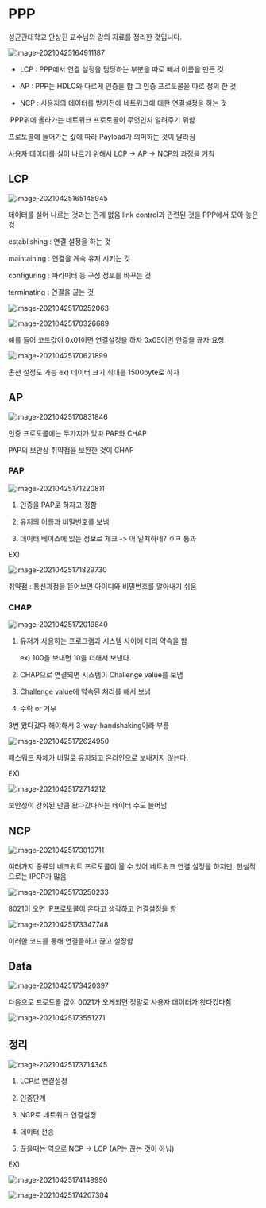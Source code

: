 # PPP

성균관대학교 안상진 교수님의 강의 자료를 정리한 것입니다.



![image-20210425164911187](05_HDLC(4)(5).assets/image-20210425164911187.png)

- LCP : PPP에서 연결 설정을 담당하는 부분을 따로 빼서 이름을 만든 것


- AP : PPP는 HDLC와 다르게 인증을 함 그 인증 프로토콜을 따로 정의 한 것


- NCP : 사용자의 데이터를 받기전에 네트워크에 대한 연결설정을 하는 것 

​		         PPP위에 올라가는 네트워크 프로토콜이 무엇인지 알려주기 위함

프로토콜에 들어가는 값에 따라 Payload가 의미하는 것이 달라짐

사용자 데이터를 실어 나르기 위해서 LCP -> AP -> NCP의 과정을 거침



## LCP

![image-20210425165145945](05_HDLC(4)(5).assets/image-20210425165145945.png)

데이터를 실어 나르는 것과는 관계 없음 link control과 관련된 것을 PPP에서 모아 놓은 것

establishing : 연결 설정을 하는 것

maintaining : 연결을 계속 유지 시키는 것

configuring : 파라미터 등 구성 정보를 바꾸는 것

terminating : 연결을 끊는 것

![image-20210425170252063](05_HDLC(4)(5).assets/image-20210425170252063.png)

![image-20210425170326689](05_HDLC(4)(5).assets/image-20210425170326689.png)

예를 들어 코드값이 0x01이면 연결설정을 하자 0x05이면 연결을 끊자 요청



![image-20210425170621899](05_HDLC(4)(5).assets/image-20210425170621899.png)

옵션 설정도 가능 ex) 데이터 크기  최대를 1500byte로 하자



## AP

![image-20210425170831846](05_HDLC(4)(5).assets/image-20210425170831846.png)

인증 프로토콜에는 두가지가 있따 PAP와 CHAP

PAP의 보안상 취약점을 보완한 것이  CHAP



### PAP

![image-20210425171220811](05_HDLC(4)(5).assets/image-20210425171220811.png)

1. 인증을 PAP로 하자고 정함

2. 유저의 이름과 비밀번호를 보냄

3. 데이터 베이스에 있는 정보로 체크 -> 어 일치하네? ㅇㅋ 통과

EX)


![image-20210425171829730](05_HDLC(4)(5).assets/image-20210425171829730.png)

취약점 : 통신과정을 뜯어보면 아이디와 비밀번호를 알아내기 쉬움



### CHAP

![image-20210425172019840](05_HDLC(4)(5).assets/image-20210425172019840.png)

1. 유저가 사용하는 프로그램과 시스템 사이에 미리 약속을 함

   ex) 100을 보내면 10을 더해서 보낸다.

2. CHAP으로 연결되면 시스템이 Challenge value를 보냄

3. Challenge value에 약속된 처리를 해서 보냄

4. 수락 or 거부

3번 왔다갔다 해야해서 3-way-handshaking이라 부름



![image-20210425172624950](05_HDLC(4)(5).assets/image-20210425172624950.png)

패스워드 자체가 비밀로 유지되고 온라인으로 보내지지 않는다.



EX)

![image-20210425172714212](05_HDLC(4)(5).assets/image-20210425172714212.png)

보안성이 강회된 만큼 왔다갔다하는 데이터 수도 늘어남



## NCP

![image-20210425173010711](05_HDLC(4)(5).assets/image-20210425173010711.png)

여러가지 종류의 네크워트 프로토콜이 올 수 있어 네트워크 연결 설정을 하지만, 현실적으로는 IPCP가 많음



![image-20210425173250233](05_HDLC(4)(5).assets/image-20210425173250233.png)

8021이 오면 IP프로토콜이 온다고 생각하고 연결설정을 함



![image-20210425173347748](05_HDLC(4)(5).assets/image-20210425173347748.png)

이러한 코드를 통해 연결을하고 끊고 설정함



## Data

![image-20210425173420397](05_HDLC(4)(5).assets/image-20210425173420397.png)

다음으로 프로토콜 값이 0021가 오게되면 정말로 사용자 데이터가 왔다갔다함



![image-20210425173551271](05_HDLC(4)(5).assets/image-20210425173551271.png)



## 정리

![image-20210425173714345](05_HDLC(4)(5).assets/image-20210425173714345.png)

1. LCP로 연결설정

2. 인증단계

3. NCP로 네트워크 연결설정

4. 데이터 전송

5. 끊을때는 역으로 NCP -> LCP (AP는 끊는 것이 아님)

   

EX)

![image-20210425174149990](05_HDLC(4)(5).assets/image-20210425174149990.png)

![image-20210425174207304](05_HDLC(4)(5).assets/image-20210425174207304.png)